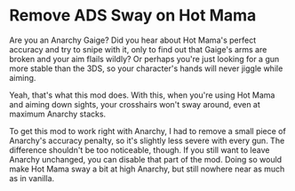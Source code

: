 Remove ADS Sway on Hot Mama
===========================

Are you an Anarchy Gaige? Did you hear about Hot Mama's perfect accuracy and try to snipe with it, only to find out that Gaige's arms are broken and your aim flails wildly? Or perhaps you're just looking for a gun more stable than the 3DS, so your character's hands will never jiggle while aiming.

Yeah, that's what this mod does. With this, when you're using Hot Mama and aiming down sights, your crosshairs won't sway around, even at maximum Anarchy stacks.

To get this mod to work right with Anarchy, I had to remove a small piece of Anarchy's accuracy penalty, so it's slightly less severe with every gun. The difference shouldn't be too noticeable, though. If you still want to leave Anarchy unchanged, you can disable that part of the mod. Doing so would make Hot Mama sway a bit at high Anarchy, but still nowhere near as much as in vanilla.